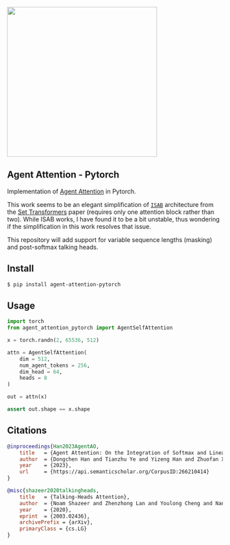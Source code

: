<img src="./agent-attention.png" width="350px"></img>

## Agent Attention - Pytorch

Implementation of <a href="https://arxiv.org/abs/2312.08874">Agent Attention</a> in Pytorch.

This work seems to be an elegant simplification of <a href="https://github.com/lucidrains/isab-pytorch">`ISAB`</a> architecture from the <a href="https://arxiv.org/abs/1810.00825">Set Transformers</a> paper (requires only one attention block rather than two). While ISAB works, I have found it to be a bit unstable, thus wondering if the simplification in this work resolves that issue.

This repository will add support for variable sequence lengths (masking) and post-softmax talking heads.

## Install

```bash
$ pip install agent-attention-pytorch
```

## Usage

```python
import torch
from agent_attention_pytorch import AgentSelfAttention

x = torch.randn(2, 65536, 512)

attn = AgentSelfAttention(
    dim = 512,
    num_agent_tokens = 256,
    dim_head = 64,
    heads = 8
)

out = attn(x)

assert out.shape == x.shape
```

## Citations

```bibtex
@inproceedings{Han2023AgentAO,
	title 	= {Agent Attention: On the Integration of Softmax and Linear Attention},
	author 	= {Dongchen Han and Tianzhu Ye and Yizeng Han and Zhuofan Xia and Shiji Song and Gao Huang},
	year 	= {2023},
	url 	= {https://api.semanticscholar.org/CorpusID:266210414}
}
```

```bibtex
@misc{shazeer2020talkingheads,
    title   = {Talking-Heads Attention}, 
    author  = {Noam Shazeer and Zhenzhong Lan and Youlong Cheng and Nan Ding and Le Hou},
    year    = {2020},
    eprint  = {2003.02436},
    archivePrefix = {arXiv},
    primaryClass = {cs.LG}
}
```
